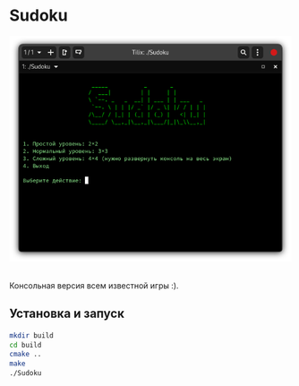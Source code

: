 # Sudoku

<img src="images/Снимок экрана от 2022-09-13 22-17-08.png" title="" alt="" width="538">

<img src="images/2022-09-13-22-17-25-image.png" title="" alt="" width="538">

Консольная версия всем известной игры :).

## Установка и запуск

```bash
mkdir build
cd build
cmake ..
make
./Sudoku
```
